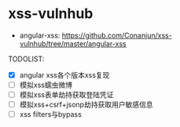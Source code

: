 # xss-vulnhub

+ angular-xss: https://github.com/Conanjun/xss-vulnhub/tree/master/angular-xss

TODOLIST:
- [X] angular xss各个版本xss复现
- [ ] 模拟xss蠕虫微博
- [ ] 模拟xss表单劫持获取登陆凭证
- [ ] 模拟xss+csrf+jsonp劫持获取用户敏感信息
- [ ] xss filters与bypass
